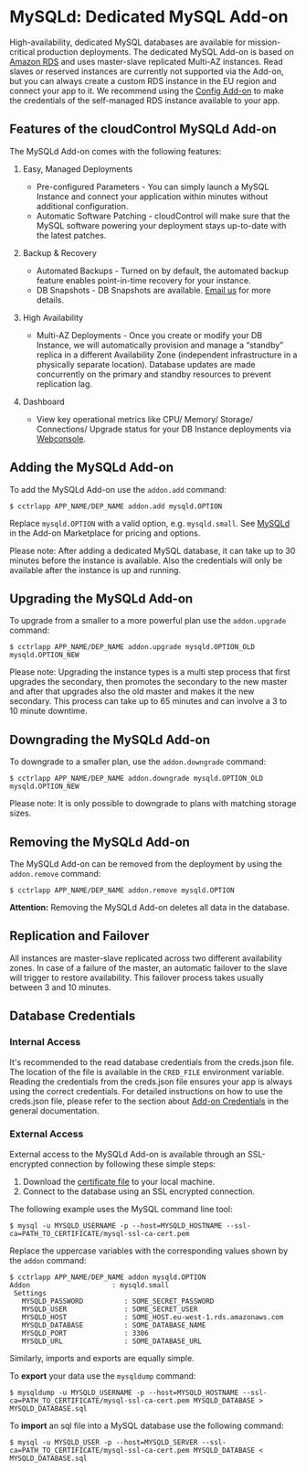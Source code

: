 # MySQLd: Dedicated MySQL Add-on

High-availability, dedicated MySQL databases are available for
mission-critical production deployments. The dedicated MySQL Add-on is
based on [Amazon RDS] and uses master-slave replicated Multi-AZ instances. Read
slaves or reserved instances are currently not supported via the Add-on, but
you can always create a custom RDS instance in the EU region and connect your
app to it. We recommend using the [Config Add-on] to make the credentials
of the self-managed RDS instance available to your app.

## Features of the cloudControl MySQLd Add-on

The MySQLd Add-on comes with the following features:

1. Easy, Managed Deployments
    - Pre-configured Parameters - You can simply launch a MySQL Instance
    and connect your application within minutes without additional
    configuration.
    - Automatic Software Patching - cloudControl will make sure that the
    MySQL software powering your deployment stays up-to-date with the
    latest patches.

2. Backup & Recovery
    - Automated Backups - Turned on by default, the automated backup feature
    enables point-in-time recovery for your instance.
    - DB Snapshots - DB Snapshots are available. [Email us] for more details.

3. High Availability
    - Multi-AZ Deployments - Once you create or modify your DB Instance, we
    will automatically provision and manage a “standby” replica in a
    different Availability Zone (independent infrastructure in a physically
    separate location). Database updates are made concurrently on the primary
    and standby resources to prevent replication lag.

4. Dashboard
    - View key operational metrics like CPU/ Memory/ Storage/ Connections/ Upgrade status for your DB Instance deployments via [Webconsole].

## Adding the MySQLd Add-on

To add the MySQLd Add-on use the `addon.add` command:

~~~
$ cctrlapp APP_NAME/DEP_NAME addon.add mysqld.OPTION
~~~
Replace `mysqld.OPTION` with a valid option, e.g. `mysqld.small`. See
[MySQLd] in the Add-on Marketplace for pricing and options.

Please note: After adding a dedicated MySQL database, it can take up to 30 minutes before the instance is available. Also the credentials will only be available after the instance is up and running.

## Upgrading the MySQLd Add-on

To upgrade from a smaller to a more powerful plan use the `addon.upgrade` command:

~~~
$ cctrlapp APP_NAME/DEP_NAME addon.upgrade mysqld.OPTION_OLD mysqld.OPTION_NEW
~~~

Please note: Upgrading the instance types is a multi step process that first upgrades the secondary, then promotes the secondary to the new master and after that upgrades also the old master and makes it the new secondary. This process can take up to 65 minutes and can involve a 3 to 10 minute downtime.

## Downgrading the MySQLd Add-on

To downgrade to a smaller plan, use the `addon.downgrade` command:

~~~
$ cctrlapp APP_NAME/DEP_NAME addon.downgrade mysqld.OPTION_OLD mysqld.OPTION_NEW
~~~

Please note: It is only possible to downgrade to plans with matching storage
sizes.


## Removing the MySQLd Add-on

The MySQLd Add-on can be removed from the deployment by using the `addon.remove` command:

~~~
$ cctrlapp APP_NAME/DEP_NAME addon.remove mysqld.OPTION
~~~

**Attention:** Removing the MySQLd Add-on deletes all data in the database.

## Replication and Failover

All instances are master-slave replicated across two different availability
zones. In case of a failure of the master, an automatic failover to the slave
will trigger to restore availability. This failover process takes usually
between 3 and 10 minutes.

## Database Credentials

### Internal Access

It's recommended to the read database credentials from the creds.json file. The
location of the file is available in the `CRED_FILE` environment variable.
Reading the credentials from the creds.json file ensures your app is always
using the correct credentials. For detailed instructions on how to use the
creds.json file, please refer to the section about [Add-on Credentials] in the
general documentation.

### External Access

External access to the MySQLd Add-on is available through an SSL-encrypted connection by following these simple steps:

 1. Download the [certificate file] to your local machine.
 1. Connect to the database using an SSL encrypted connection.

The following example uses the MySQL command line tool:

~~~
$ mysql -u MYSQLD_USERNAME -p --host=MYSQLD_HOSTNAME --ssl-ca=PATH_TO_CERTIFICATE/mysql-ssl-ca-cert.pem
~~~

Replace the uppercase variables with the corresponding values shown by the `addon` command:

~~~
$ cctrlapp APP_NAME/DEP_NAME addon mysqld.OPTION
Addon                    : mysqld.small
 Settings
   MYSQLD_PASSWORD          : SOME_SECRET_PASSWORD
   MYSQLD_USER              : SOME_SECRET_USER
   MYSQLD_HOST              : SOME_HOST.eu-west-1.rds.amazonaws.com
   MYSQLD_DATABASE          : SOME_DATABASE_NAME
   MYSQLD_PORT              : 3306
   MYSQLD_URL               : SOME_DATABASE_URL
~~~

Similarly, imports and exports are equally simple.

To **export** your data use the `mysqldump` command:
~~~
$ mysqldump -u MYSQLD_USERNAME -p --host=MYSQLD_HOSTNAME --ssl-ca=PATH_TO_CERTIFICATE/mysql-ssl-ca-cert.pem MYSQLD_DATABASE > MYSQLD_DATABASE.sql
~~~

To **import** an sql file into a MySQL database use the following command:
~~~
$ mysql -u MYSQLD_USER -p --host=MYSQLD_SERVER --ssl-ca=PATH_TO_CERTIFICATE/mysql-ssl-ca-cert.pem MYSQLD_DATABASE < MYSQLD_DATABASE.sql
~~~


[Amazon RDS]: http://aws.amazon.com/rds/
[Config Add-on]: https://www.cloudcontrol.com/add-ons/config
[MySQLd]: https://www.cloudcontrol.com/add-ons/mysqld
[Add-on Credentials]: https://www.cloudcontrol.com/dev-center/platform%20documentation#add-ons
[Email us]: mailto:support@cloudcontrol.de
[certificate file]: http://s3.amazonaws.com/rds-downloads/mysql-ssl-ca-cert.pem
[Webconsole]: https://www.cloudcontrol.com/console/login
